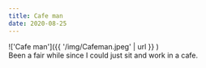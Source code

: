 ```yaml
---
title: Cafe man
date: 2020-08-25
---
```


!['Cafe man']({{ '/img/Cafeman.jpeg' | url }} )
<br>
Been a fair while since I could just sit and work in a cafe.